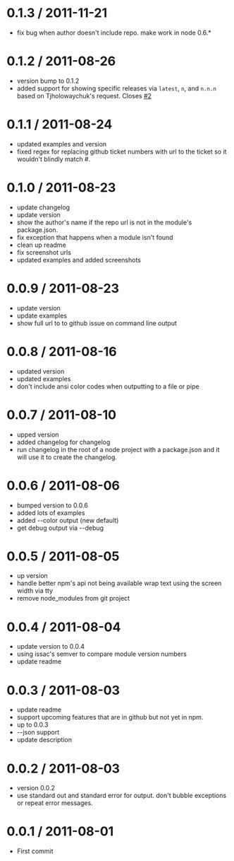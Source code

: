 0.1.3 / 2011-11-21
==================

  * fix bug when author doesn't include repo. make work in node 0.6.*

0.1.2 / 2011-08-26
==================

  * version bump to 0.1.2
  * added support for showing specific releases via `latest`, `n`, and `n.n.n` based on Tjholowaychuk's request.  Closes [#2](https://github.com/dylang/changelog/issues/2)

0.1.1 / 2011-08-24
==================

  * updated examples and version
  * fixed regex for replacing github ticket numbers with url to the ticket so it wouldn't blindly match #.

0.1.0 / 2011-08-23
==================

  * update changelog
  * update version
  * show the author's name if the repo url is not in the module's package.json.
  * fix exception that happens when a module isn't found
  * clean up readme
  * fix screenshot urls
  * updated examples and added screenshots

0.0.9 / 2011-08-23
==================

  * update version
  * update examples
  * show full url to to github issue on command line output

0.0.8 / 2011-08-16
==================

  * updated version
  * updated examples
  * don't include ansi color codes when outputting to a file or pipe

0.0.7 / 2011-08-10
==================

  * upped version
  * added changelog for changelog
  * run changelog in the root of a node project with a package.json and it will use it to create the changelog.

0.0.6 / 2011-08-06
==================

  * bumped version to 0.0.6
  * added lots of examples
  * added --color output (new default)
  * get debug output via --debug

0.0.5 / 2011-08-05
==================

  * up version
  * handle better npm's api not being available
wrap text using the screen width via tty
  * remove node_modules from git project

0.0.4 / 2011-08-04
==================

  * update version to 0.0.4
  * using issac's semver to compare module version numbers
  * update readme

0.0.3 / 2011-08-03
==================

  * update readme
  * support upcoming features that are in github but not yet in npm.
  * up to 0.0.3
  * --json support
  * update description

0.0.2 / 2011-08-03
==================

  * version 0.0.2
  * use standard out and standard error for output.
don't bubble exceptions or repeat error messages.

0.0.1 / 2011-08-01
==================

  * First commit
